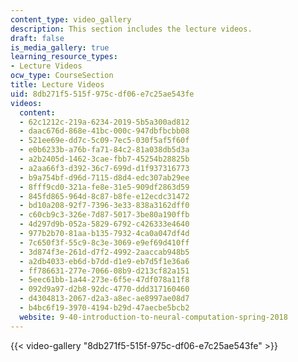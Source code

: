 ```yaml
---
content_type: video_gallery
description: This section includes the lecture videos.
draft: false
is_media_gallery: true
learning_resource_types:
- Lecture Videos
ocw_type: CourseSection
title: Lecture Videos
uid: 8db271f5-515f-975c-df06-e7c25ae543fe
videos:
  content:
  - 62c1212c-219a-6234-2019-5b5a300ad812
  - daac676d-868e-41bc-000c-947dbfbcbb08
  - 521ee69e-dd7c-5c09-7ec5-030f5af5f60f
  - e0b6233b-a76b-fa71-84c2-81a038db5d3a
  - a2b2405d-1462-3cae-fbb7-45254b28825b
  - a2aa66f3-d392-36c7-699d-d1f937316773
  - b9a754bf-d96d-7115-d8d4-edc307ab29ee
  - 8fff9cd0-321a-fe8e-31e5-909df2863d59
  - 845fd865-964d-8c87-b8fe-e12ecdc31472
  - bd10a208-92f7-7396-3e33-838a3162dff0
  - c60cb9c3-326e-7d87-5017-3be80a190ffb
  - 4d297d9b-052a-5829-6792-c426333e4640
  - 977b2b70-81aa-b135-7932-4ca0a047df4d
  - 7c650f3f-55c9-8c3e-3069-e9ef69d410ff
  - 3d874f3e-261d-d7f2-4992-2aaccab948b5
  - a2db4033-eb6d-b7dd-d1e9-eb7d5f1e36a6
  - ff786631-277e-7066-08b9-d213cf82a151
  - 5eec61bb-1a44-273e-6f5e-47df078a11f8
  - 092d9a97-d2b8-92dc-4770-ddd317160460
  - d4304813-2067-d2a3-a8ec-ae8997ae08d7
  - b4bc6f19-3970-4194-b29d-47aecbe5bcb2
  website: 9-40-introduction-to-neural-computation-spring-2018
---
```

{{< video-gallery "8db271f5-515f-975c-df06-e7c25ae543fe" >}}